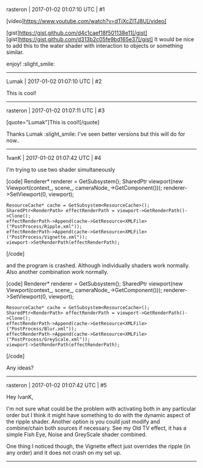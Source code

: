 rasteron | 2017-01-02 01:07:10 UTC | #1

[video]https://www.youtube.com/watch?v=dTiXcZlTJ8U[/video]

[gist]https://gist.github.com/d4c1caef18f501138e11[/gist]
[gist]https://gist.github.com/d313b2c05fe9bd165e37[/gist]
It would be nice to add this to the water shader with interaction to objects or something similar.

enjoy! :slight_smile:

-------------------------

Lumak | 2017-01-02 01:07:10 UTC | #2

This is cool!

-------------------------

rasteron | 2017-01-02 01:07:11 UTC | #3

[quote="Lumak"]This is cool![/quote]

Thanks Lumak :slight_smile: I've seen better versions but this will do for now..

-------------------------

1vanK | 2017-01-02 01:07:42 UTC | #4

I'm trying to use two shader simultaneously

[code]
    Renderer* renderer = GetSubsystem<Renderer>();
    SharedPtr<Viewport> viewport(new Viewport(context_, scene_, cameraNode_->GetComponent<Camera>()));
    renderer->SetViewport(0, viewport);

    ResourceCache* cache = GetSubsystem<ResourceCache>();
    SharedPtr<RenderPath> effectRenderPath = viewport->GetRenderPath()->Clone();
    effectRenderPath->Append(cache->GetResource<XMLFile>("PostProcess/Ripple.xml"));
    effectRenderPath->Append(cache->GetResource<XMLFile>("PostProcess/Vignette.xml"));
    viewport->SetRenderPath(effectRenderPath);
[/code]

and the program is crashed. Although individually shaders work normally. Also another combination work normally.

[code]
    Renderer* renderer = GetSubsystem<Renderer>();
    SharedPtr<Viewport> viewport(new Viewport(context_, scene_, cameraNode_->GetComponent<Camera>()));
    renderer->SetViewport(0, viewport);

    ResourceCache* cache = GetSubsystem<ResourceCache>();
    SharedPtr<RenderPath> effectRenderPath = viewport->GetRenderPath()->Clone();
    effectRenderPath->Append(cache->GetResource<XMLFile>("PostProcess/Blur.xml"));
    effectRenderPath->Append(cache->GetResource<XMLFile>("PostProcess/GreyScale.xml"));
    viewport->SetRenderPath(effectRenderPath);
[/code]

Any ideas?

-------------------------

rasteron | 2017-01-02 01:07:42 UTC | #5

Hey IvanK,

I'm not sure what could be the problem with activating both in any particular order but I think it might have something to do with the dynamic aspect of the ripple shader. Another option is you could just modify and combine/chain both sources if necessary. See my Old TV effect, it has a simple Fish Eye, Noise and GreyScale shader combined.

One thing I noticed though, the Vignette effect just overrides the ripple (in any order) and it does not crash on my set up.

-------------------------

